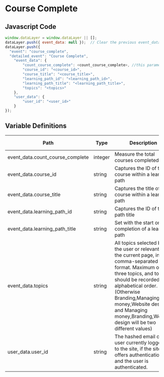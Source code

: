 # Course Complete

### 

## Javascript Code
```js
window.dataLayer = window.dataLayer || [];
dataLayer.push({ event_data: null });  // Clear the previous event_data object.
dataLayer.push({
  "event": "course_complete",
  "detailed_event": "Course Complete",
    "event_data": {
        "count_course_complete": <count_course_complete>, //this parameter will be captured via GTM tag.
        "course_id": "<course_id>",
        "course_title": "<course_title>",
        "learning_path_id": "<learning_path_id>",
        "learning_path_title": "<learning_path_title>",
        "topics": "<topics>"
    },
    "user_data": {
        "user_id": "<user_id>"
    }
});
```

## Variable Definitions

|Path|Type|Description|Example|Pattern|Min Length|Max Length|Minimum|Maximum|Multiple Of|
| --- | --- | --- | --- | --- | --- | --- | --- | --- | --- |
|event_data.count_course_complete|integer|Measure the total courses completed|1|||||||
|event_data.course_id|string|Captures the ID of the course within a learning path||||||||
|event_data.course_title|string|Captures the title of the course within a learning path||||||||
|event_data.learning_path_id|string|Captures the ID of the path title||||||||
|event_data.learning_path_title|string|Set with the start or completion of a learning path||||||||
|event_data.topics|string|All topics selected by the user or relevant to the current page, in a comma-separated format. Maximum of three topics, and topics should be recorded in alphabetical order. \(Otherwise Branding,Managing money,Website design and Managing money,Branding,Website design will be two different values\)|Branding,Managing money,Website design|||||||
|user_data.user_id|string|The hashed email of the user currently logged in to the site, if the site offers authentication and the user is authenticated.|123456, abc123|||||||




